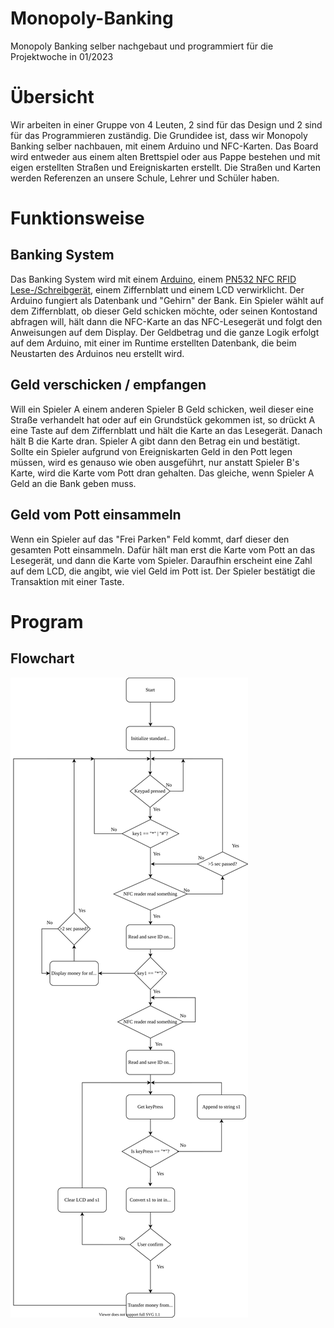 # Monopoly-Banking

Monopoly Banking selber nachgebaut und programmiert für die Projektwoche in 01/2023


# Übersicht

Wir arbeiten in einer Gruppe von 4 Leuten, 2 sind für das Design und 2 sind für das Programmieren zuständig.
Die Grundidee ist, dass wir Monopoly Banking selber nachbauen, mit einem Arduino und NFC-Karten. Das Board wird entweder aus einem alten Brettspiel oder aus Pappe bestehen und mit eigen erstellten Straßen und Ereigniskarten erstellt. Die Straßen und Karten werden Referenzen an unsere Schule, Lehrer und Schüler haben.


# Funktionsweise

## Banking System

Das Banking System wird mit einem [Arduino](https://www.arduino.cc/), einem [PN532 NFC RFID Lese-/Schreibgerät](https://funduinoshop.com/elektronische-module/wireless-iot/rfid-nfc/pn532-nfc-rfid-v3-modul-fuer-arduino-und-co.), einem Ziffernblatt und einem LCD verwirklicht.
Der Arduino fungiert als Datenbank und "Gehirn" der Bank. Ein Spieler wählt auf dem Ziffernblatt, ob dieser Geld schicken möchte, oder seinen Kontostand abfragen will, hält dann die NFC-Karte an das NFC-Lesegerät und folgt den Anweisungen auf dem Display.
Der Geldbetrag und die ganze Logik erfolgt auf dem Arduino, mit einer im Runtime erstellten Datenbank, die beim Neustarten des Arduinos neu erstellt wird.


## Geld verschicken / empfangen

Will ein Spieler A einem anderen Spieler B Geld schicken, weil dieser eine Straße verhandelt hat oder auf ein Grundstück gekommen ist, so drückt A eine Taste auf dem Ziffernblatt und hält die Karte an das Lesegerät. Danach hält B die Karte dran. Spieler A gibt dann den Betrag ein und bestätigt.
Sollte ein Spieler aufgrund von Ereigniskarten Geld in den Pott legen müssen, wird es genauso wie oben ausgeführt, nur anstatt Spieler B's Karte, wird die Karte vom Pott dran gehalten. Das gleiche, wenn Spieler A Geld an die Bank geben muss.


## Geld vom Pott einsammeln

Wenn ein Spieler auf das "Frei Parken" Feld kommt, darf dieser den gesamten Pott einsammeln. Dafür hält man erst die Karte vom Pott an das Lesegerät, und dann die Karte vom Spieler. Daraufhin erscheint eine Zahl auf dem LCD, die angibt, wie viel Geld im Pott ist. Der Spieler bestätigt die Transaktion mit einer Taste.


# Program

## Flowchart

<img src='./img/Monopoly-Banking-Projektwoche.svg'>
